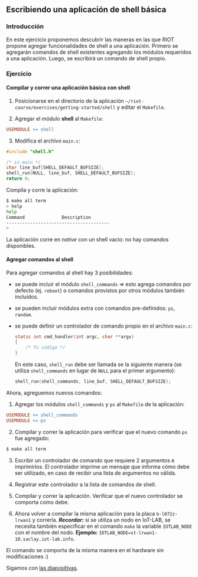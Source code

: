 ## Escribiendo una aplicación de shell básica

### Introducción

En este ejercicio proponemos descubrir las maneras en las que RIOT propone
agregar funcionalidades de shell a una aplicación.
Primero se agregarán comandos de shell existentes agregando los módulos
requeridos a una aplicación. Luego, se escribirá un comando de shell propio.

### Ejercicio

#### Compilar y correr una aplicación básica con shell

1. Posicionarse en el directorio de la aplicación
   `~/riot-course/exercises/getting-started/shell` y editar el `Makefile`.

2. Agregar el módulo **shell** al `Makefile`:

```mk
USEMODULE += shell
```

3. Modifica el archivo `main.c`:

```c
#include "shell.h"
```

```c
/* in main */
char line_buf[SHELL_DEFAULT_BUFSIZE];
shell_run(NULL, line_buf, SHELL_DEFAULT_BUFSIZE);
return 0;
```

Compila y corre la aplicación:
```sh
$ make all term
> help
help
Command              Description
---------------------------------------
> 
```

La aplicación corre en _native_ con un shell vacío: no hay comandos disponibles.

#### Agregar comandos al shell

Para agregar comandos al shell hay 3 posibilidades:

- se puede incluir el módulo `shell_commands` &#x21d2; esto agrega comandos por
   defecto (ej. `reboot`) o comandos provistos por otros módulos también
   incluídos.

- se pueden incluir módulos extra con comandos pre-definidos: `ps`, `random`.

- se puede definir un controlador de comando propio en el archivo `main.c`:
  ```c
  static int cmd_handler(int argc, char **argv)
  {
      /* Tu código */
  }
  ```
  En este caso, `shell_run` debe ser llamada se la siguiente manera (se utiliza
  `shell_commands` en lugar de `NULL` para el primer argumento):
  ```c
  shell_run(shell_commands, line_buf, SHELL_DEFAULT_BUFSIZE);
  ```

Ahora, agreguemos nuevos comandos:

1. Agregar los módulos `shell_commands` y `ps` al `Makefile` de la aplicación:
```mk
USEMODULE += shell_commands
USEMODULE += ps
```

2. Compilar y correr la aplicación para verificar que el nuevo comando `ps` fue
   agregado:
```sh
$ make all term
```

3. Escribir un controlador de comando que requiere 2 argumentos e imprimirlos.
   El controlador imprime un mensaje que informa cómo debe ser utilizado, en
   caso de recibir una lista de argumentos no válida.

4. Registrar este controlador a la lista de comandos de shell.

5. Compilar y correr la aplicación. Verificar que el nuevo controlador se
   comporta como debe.

6. Ahora volver a compilar la misma aplicación para la placa `b-l072z-lrwan1` y
   correrla.
   _**Recordar:**_ si se utiliza un nodo en IoT-LAB, se necesita también
   especificar en el comando `make` la variable `IOTLAB_NODE` con el nombre del
   nodo.
   __Ejemplo:__ `IOTLAB_NODE=st-lrwan1-10.saclay.iot-lab.info`.

El comando se comporta de la misma manera en el hardware sin modificaciones :)

Sigamos con
[las diapositivas](https://riot-os.github.io/riot-course/slides/02-getting-started/#14).